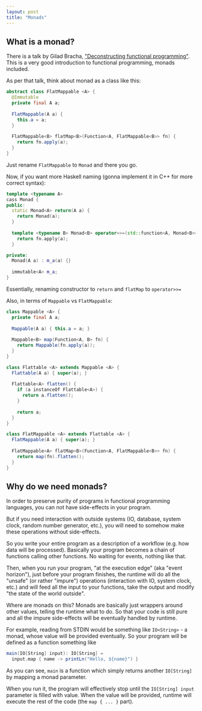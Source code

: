 ```yaml
---
layout: post
title: "Monads"
---
```


## What is a monad?

There is a talk by Gilad Bracha, ["Deconstructing functional programming"](https://www.infoq.com/presentations/functional-pros-cons/). This is a very good introduction to functional programming, monads included.

As per that talk, think about monad as a class like this:

```java
abstract class FlatMappable <A> {
  @Immutable
  private final A a;
  
  FlatMappable(A a) {
    this.a = a;
  }
  
  FlatMappable<B> flatMap<B>(Function<A, FlatMappable<B>> fn) {
    return fn.apply(a);
  }
}
```

Just rename `FlatMappable` to `Monad` and there you go.

Now, if you want more Haskell naming (gonna implement it in C++ for more correct syntax):

```cpp
template <typename A>
cass Monad {
public:
  static Monad<A> return(A a) {
    return Monad(a);
  }
  
  template <typename B> Monad<B> operator>>=(std::function<A, Monad<B>> fn) {
    return fn.apply(a);
  }

private:
  Monad(A a) : m_a(a) {}
  
  immutable<A> m_a;
}
```

Essentially, renaming constructor to `return` and `flatMap` to `operator>>=`

Also, in terms of `Mappable` vs `FlatMappable`:

```java
class Mappable <A> {
  private final A a;
  
  Mappable(A a) { this.a = a; }
  
  Mappable<B> map(Function<A, B> fn) {
    return Mappable(fn.apply(a));
  }
}

class Flattable <A> extends Mappable <A> {
  Flattable(A a) { super(a); }
  
  Flattable<A> flatten() {
    if (a instanceOf Flattable<A>) {
      return a.flatten();
    }
    
    return a;
  }
}

class FlatMappable <A> extends Flattable <A> {
  FlatMappable(A a) { super(a); }
  
  FlatMappable<A> flatMap<B>(Function<A, FlatMappable<B>> fn) {
    return map(fn).flatten();
  }
}
```

## Why do we need monads?

In order to preserve purity of programs in functional programming languages, you can not have side-effects in your program.

But if you need interaction with outside systems (IO, database, system clock, random number generator, etc.), you will need to somehow make these operations without side-effects.

So you write your entire program as a description of a workflow (e.g. how data will be processed). Basically your program becomes a chain of functions calling other functions. No waiting for events, nothing like that.

Then, when you run your program, "at the execution edge" (aka "event horizon"), just before your program finishes, the runtime will do all the "unsafe" (or rather "impure") operations (interaction with IO, system clock, etc.) and will feed all the input to your functions, take the output and modify "the state of the world outside".

Where are monads on this? Monads are basically just wrappers around other values, telling the runtime what to do. So that your code is still pure and all the impure side-effects will be eventually handled by runtime.

For example, reading from STDIN would be something like `IO<String>` - a monad, whose value will be provided eventually. So your program will be defined as a function something like

```scala
main(IO[String] input): IO[String] =
  input.map { name -> printLn("Hello, ${name}") }
```

As you can see, `main` is a function which simply returns another `IO[String]` by mapping a monad parameter.

When you run it, the program will effectively stop until the `IO[String] input` parameter is filled with value. When the value will be provided, runtime will execute the rest of the code (the `map { ... }` part).

